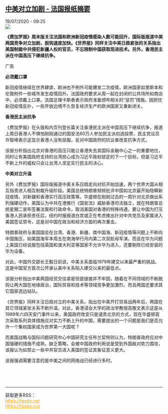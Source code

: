 <!--1595145313000-->
[中美对立加剧 - 法国报纸摘要](http://www.rfi.fr//cn/%E4%B8%AD%E5%9B%BD/20200719-%E4%B8%AD%E7%BE%8E%E5%AF%B9%E7%AB%8B%E5%8A%A0%E5%89%A7)
------

<div>19/07/2020 - 09:25</div><img src="https://s.rfi.fr/media/display/ca277c0e-c52c-11ea-9eef-005056a98db9/w:310/p:16x9/w980-p16x9-b39757537d77ddb254754a526046001bec5a46a2.jpg"><p><strong>《费加罗报》周末版关注法国和欧洲新冠疫情感染人数可能回升，国际版报道中美两国竞争对立加剧，脱钩速度加快。《世界报》同样关注中美日趋紧张的关系指出美国制裁中共侵犯新疆人权的官员，不忘限制中国获取现进技术。另外，香港民主派在中国高压下继续抗争。</strong></p><div class="t-content__body u-clearfix"><div class="m-interstitial"><div class="m-interstitial__ad"><divclass="m-block-ad "data-tms-ad-type="box"data-tms-ad-status="idle"data-tms-ad-pos="1"><div class="m-block-ad__label">广告</div><div class="m-block-ad__content"></div></div></div></div><p><strong>必须戴口罩</strong></p><p>新冠疫情继续在世界肆虐，欧洲也不例外可能爆发二次疫情，欧洲国家如里斯本和伦敦附件一些城市发生疫情回升。法国政府要求从周一起在封闭的公共场所如商店中，必须戴上口罩。法国总理卡斯泰表示政府准备颁布相关的“惩罚”措施。因担忧新冠疫情反扑，一些开放边境不久恢复经济生产的欧洲国家又重新闭关。</p><p><strong>香港民主派抗争</strong></p><p>《费加罗报》在头版和内页刊登长篇关注香港民主派在中国高压下继续抗争，报道上周日香港人不惧怕刚刚通过的国安法60万人参加民主派初选投票，民主党议员许智峰表示这显示香港人没有屈服，反对中国政府的抗议者改变抗争方式，</p><p>该报分析指出北京对香港的高压只能让香港失去其国际金融中心之一的重要地位，同时让有美国政府支持的台湾担心成为习近平政权锁定的下一个目标，但是习近平不断上升的威权只会让台湾人坚定实行民主的决心。</p><p><strong>中美对立升温</strong></p><p>另外《费加罗报》国际版报道中美关系日趋走向对抗开始加速，两个世界大国从相互指责进入相互制裁升级阶段。美国总统特朗普频频批评中国如北京最开始隐瞒新冠疫情，对新疆和香港实行高压政策等。华盛顿在刚刚过去的一周针对北京做出系列强硬动作，美国认为中共在港推行《国安法》威胁香港司法独立，就在特朗普总统星期二宣布签署法案和行政命令，取消美国对香港的特殊待遇，要让中国为打压香港人民承担责任后，纽约时报报道白宫或正在考虑推出针对中共党员及家属进入美国签证禁令，这是对中国在政治和经济方面的再次重击。</p><p>特朗普政府与美国国会在台湾、香港、新疆、南中国海、新冠疫情等问题上不断向中国施压，如美国海军本周五在南海举行月内第二次双航母军演，而且在华为问题上美国已经说服包括英国和澳大利亚等国家不允许华为进入，还要剔除已经安装的华为设备。</p><p>对此，中国外交部长王毅日前说，中美关系面临1979年建交以来最严重的挑战。这是中国官方首次公开承认美中关系陷入建交以来的最低点。</p><p>该报分析指出中美两国经贸交往紧密但是链接并不牢固，随着在不同领域的不断脱钩让两大国在地缘政治，国际贸易和技术等领域竞争更加激烈，而且两国还要求其它国家选边站队。</p><p>《世界报》同样关注日趋对立的中美关系，指出在中美开打贸易战两年后，两国在其它领域紧张关系不断升温，对此，香港浸会大学的政治学教授高敬文表示这是从1989年六四天安门事件以来，美国政府改变只是谴责北京的方式，现在华盛顿首次采取系列具体措施应对实力不断上升的中国，需要提出的一个问题是我们是否允许一个集权国家成为世界第一大国呢 ?</p><p>而美国战略与国际问题研究中心中国研究主任布兰契特则认为，特朗普政府应对中国强硬的措施不成熟，缺乏策略，会被中国政府利用说是受到外国敌对势力围攻，该报认为如禁止一些中共官员进入美国的签证其象征意义更大。</p><p>该报强调需要注意的是中美之间的网络战已经进行多时。</p><p> </p><div class="o-self-promo o-self-promo--nl o-self-promo--hidden" data-selfpromo-newsletter></div><div class="o-self-promo o-self-promo--app o-self-promo--hidden" data-selfpromo-app></div></div><br><hr><div>获取更多RSS：<br><a href="https://feedx.net" style="color:orange" target="_blank">https://feedx.net</a> <br><a href="https://feedx.xyz" style="color:orange" target="_blank">https://feedx.xyz</a><br></div>
